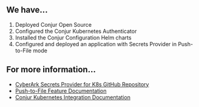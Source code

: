 ## We have...

1. Deployed Conjur Open Source
2. Configured the Conjur Kubernetes Authenticator
3. Installed the Conjur Configuration Helm charts
4. Configured and deployed an application with Secrets Provider in Push-to-File mode

## For more information...

- [CyberArk Secrets Provider for K8s GitHub Repository](https://github.com/cyberark/secrets-provider-for-k8s)
- [Push-to-File Feature Documentation](https://github.com/cyberark/secrets-provider-for-k8s/blob/main/PUSH_TO_FILE.md#table-of-contents)
- [Conjur Kubernetes Integration Documentation](https://docs.conjur.org/Latest/en/Content/Integrations/kubernetes.htm?tocpath=Integrations%7COpenShift%252C%20Kubernetes%7C_____0)



